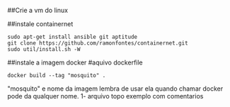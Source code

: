 ##Crie a vm do linux

##instale containernet
```
sudo apt-get install ansible git aptitude
git clone https://github.com/ramonfontes/containernet.git
sudo util/install.sh -W

```
##instale a imagem docker
#aquivo dockerfile

```
docker build --tag "mosquito" .

```
"mosquito" e nome da imagem lembra de usar ela quando chamar docker pode da qualquer nome. 
1- arquivo topo exemplo com comentarios

